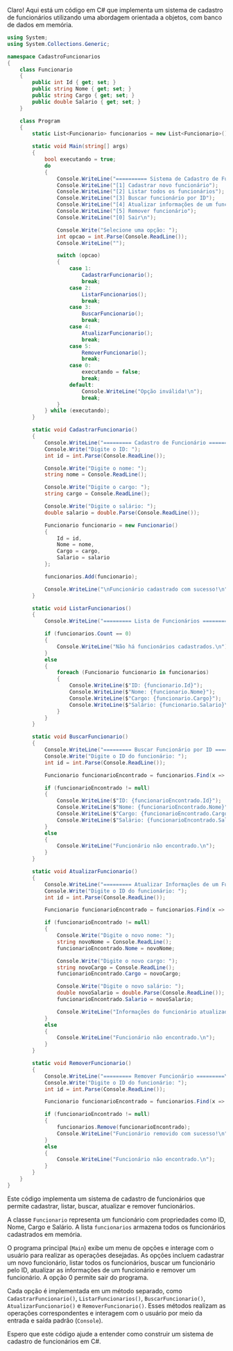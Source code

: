 Claro! Aqui está um código em C# que implementa um sistema de cadastro de funcionários utilizando uma abordagem orientada a objetos, com banco de dados em memória.

```csharp
using System;
using System.Collections.Generic;

namespace CadastroFuncionarios
{
    class Funcionario
    {
        public int Id { get; set; }
        public string Nome { get; set; }
        public string Cargo { get; set; }
        public double Salario { get; set; }
    }

    class Program
    {
        static List<Funcionario> funcionarios = new List<Funcionario>();

        static void Main(string[] args)
        {
            bool executando = true;
            do
            {
                Console.WriteLine("========== Sistema de Cadastro de Funcionários ==========");
                Console.WriteLine("[1] Cadastrar novo funcionário");
                Console.WriteLine("[2] Listar todos os funcionários");
                Console.WriteLine("[3] Buscar funcionário por ID");
                Console.WriteLine("[4] Atualizar informações de um funcionário");
                Console.WriteLine("[5] Remover funcionário");
                Console.WriteLine("[0] Sair\n");

                Console.Write("Selecione uma opção: ");
                int opcao = int.Parse(Console.ReadLine());
                Console.WriteLine("");

                switch (opcao)
                {
                    case 1:
                        CadastrarFuncionario();
                        break;
                    case 2:
                        ListarFuncionarios();
                        break;
                    case 3:
                        BuscarFuncionario();
                        break;
                    case 4:
                        AtualizarFuncionario();
                        break;
                    case 5:
                        RemoverFuncionario();
                        break;
                    case 0:
                        executando = false;
                        break;
                    default:
                        Console.WriteLine("Opção inválida!\n");
                        break;
                }
            } while (executando);
        }

        static void CadastrarFuncionario()
        {
            Console.WriteLine("========= Cadastro de Funcionário =========\n");
            Console.Write("Digite o ID: ");
            int id = int.Parse(Console.ReadLine());

            Console.Write("Digite o nome: ");
            string nome = Console.ReadLine();

            Console.Write("Digite o cargo: ");
            string cargo = Console.ReadLine();

            Console.Write("Digite o salário: ");
            double salario = double.Parse(Console.ReadLine());

            Funcionario funcionario = new Funcionario()
            {
                Id = id,
                Nome = nome,
                Cargo = cargo,
                Salario = salario
            };

            funcionarios.Add(funcionario);

            Console.WriteLine("\nFuncionário cadastrado com sucesso!\n");
        }

        static void ListarFuncionarios()
        {
            Console.WriteLine("========= Lista de Funcionários =========\n");

            if (funcionarios.Count == 0)
            {
                Console.WriteLine("Não há funcionários cadastrados.\n");
            }
            else
            {
                foreach (Funcionario funcionario in funcionarios)
                {
                    Console.WriteLine($"ID: {funcionario.Id}");
                    Console.WriteLine($"Nome: {funcionario.Nome}");
                    Console.WriteLine($"Cargo: {funcionario.Cargo}");
                    Console.WriteLine($"Salário: {funcionario.Salario}\n");
                }
            }
        }

        static void BuscarFuncionario()
        {
            Console.WriteLine("========= Buscar Funcionário por ID =========\n");
            Console.Write("Digite o ID do funcionário: ");
            int id = int.Parse(Console.ReadLine());

            Funcionario funcionarioEncontrado = funcionarios.Find(x => x.Id == id);

            if (funcionarioEncontrado != null)
            {
                Console.WriteLine($"ID: {funcionarioEncontrado.Id}");
                Console.WriteLine($"Nome: {funcionarioEncontrado.Nome}");
                Console.WriteLine($"Cargo: {funcionarioEncontrado.Cargo}");
                Console.WriteLine($"Salário: {funcionarioEncontrado.Salario}\n");
            }
            else
            {
                Console.WriteLine("Funcionário não encontrado.\n");
            }
        }

        static void AtualizarFuncionario()
        {
            Console.WriteLine("========= Atualizar Informações de um Funcionário =========\n");
            Console.Write("Digite o ID do funcionário: ");
            int id = int.Parse(Console.ReadLine());

            Funcionario funcionarioEncontrado = funcionarios.Find(x => x.Id == id);

            if (funcionarioEncontrado != null)
            {
                Console.Write("Digite o novo nome: ");
                string novoNome = Console.ReadLine();
                funcionarioEncontrado.Nome = novoNome;

                Console.Write("Digite o novo cargo: ");
                string novoCargo = Console.ReadLine();
                funcionarioEncontrado.Cargo = novoCargo;

                Console.Write("Digite o novo salário: ");
                double novoSalario = double.Parse(Console.ReadLine());
                funcionarioEncontrado.Salario = novoSalario;

                Console.WriteLine("Informações do funcionário atualizadas com sucesso!\n");
            }
            else
            {
                Console.WriteLine("Funcionário não encontrado.\n");
            }
        }

        static void RemoverFuncionario()
        {
            Console.WriteLine("========= Remover Funcionário =========\n");
            Console.Write("Digite o ID do funcionário: ");
            int id = int.Parse(Console.ReadLine());

            Funcionario funcionarioEncontrado = funcionarios.Find(x => x.Id == id);

            if (funcionarioEncontrado != null)
            {
                funcionarios.Remove(funcionarioEncontrado);
                Console.WriteLine("Funcionário removido com sucesso!\n");
            }
            else
            {
                Console.WriteLine("Funcionário não encontrado.\n");
            }
        }
    }
}
```

Este código implementa um sistema de cadastro de funcionários que permite cadastrar, listar, buscar, atualizar e remover funcionários. 

A classe `Funcionario` representa um funcionário com propriedades como ID, Nome, Cargo e Salário. A lista `funcionarios` armazena todos os funcionários cadastrados em memória.

O programa principal (`Main`) exibe um menu de opções e interage com o usuário para realizar as operações desejadas. As opções incluem cadastrar um novo funcionário, listar todos os funcionários, buscar um funcionário pelo ID, atualizar as informações de um funcionário e remover um funcionário. A opção 0 permite sair do programa.

Cada opção é implementada em um método separado, como `CadastrarFuncionario()`, `ListarFuncionarios()`, `BuscarFuncionario()`, `AtualizarFuncionario()` e `RemoverFuncionario()`. Esses métodos realizam as operações correspondentes e interagem com o usuário por meio da entrada e saída padrão (`Console`).

Espero que este código ajude a entender como construir um sistema de cadastro de funcionários em C#.